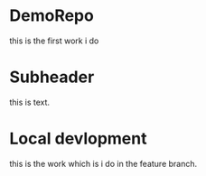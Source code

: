 # DemoRepo
this is the first work i do

# Subheader
this is text.

# Local devlopment
 this is the work which is i do in the feature branch.